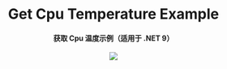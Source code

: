 <h1 align="center">Get Cpu Temperature Example</h1>
<h4 align="center">获取 Cpu 温度示例（适用于 .NET 9）</h4>

<p align="center">
  <a href="https://dotnet.microsoft.com">
    <img src="http://img.shields.io/badge/.NET-9.0-1e90ff?style=for-the-badge"/>
  </a>
</p>
